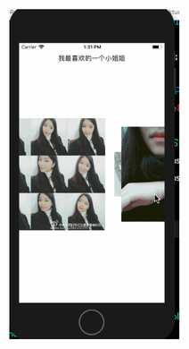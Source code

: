 


<img src="https://github.com/gouhanghang/IOS_3DAnimation/blob/master/eb6d15e10def8a23487bca008d6818ad.gif" />
